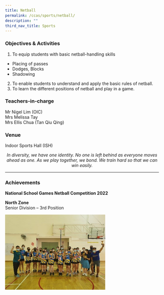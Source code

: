 ```yaml
---
title: Netball
permalink: /ccas/sports/netball/
description: ""
third_nav_title: Sports
---
```

### Objectives &amp; Activities

1.  To equip students with basic netball-handling skills

*   Placing of passes
*   Dodges, Blocks
*   Shadowing

2.  To enable students to understand and apply the basic rules of netball.
3.  To learn the different positions of netball and play in a game.

### Teachers-in-charge

Mr Nigel Lim (OIC) <br>
Mrs Melissa Tay <br>
Mrs Ellis Chua (Tan Qiu Qing)

### Venue

Indoor Sports Hall (ISH)

<center><i>In diversity, we have one identity. No one is left behind as everyone moves ahead as one. As we play together, we bond. We train hard so that we can win easily.</i></center>

***

### Achievements

**National School Games Netball Competition 2022**

**North Zone** <br>
Senior Division – 3rd Position

<img style="width:65%" src="/images/netball.jpg">